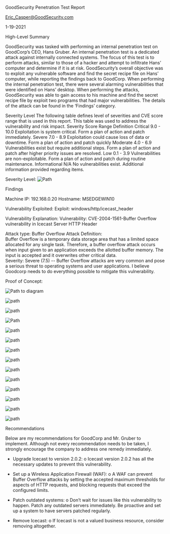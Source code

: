 
GoodSecurity Penetration Test Report 

Eric_Casper@GoodSecurity.com

1-19-2021




















High-Level Summary

GoodSecurity was tasked with performing an internal penetration test on GoodCorp’s CEO, Hans Gruber. An internal penetration test is a dedicated attack against internally connected systems. The focus of this test is to perform attacks, similar to those of a hacker and attempt to infiltrate Hans’ computer and determine if it is at risk. GoodSecurity’s overall objective was to exploit any vulnerable software and find the secret recipe file on Hans’ computer, while reporting the findings back to GoodCorp.
When performing the internal penetration test, there were several alarming vulnerabilities that were
identified on Hans’ desktop. When performing the attacks, GoodSecurity was able to gain access to his machine and find the secret recipe file by exploit two programs that had major vulnerabilities. The details of the attack can be found in the ‘Findings’ category.











Severity Level
The following table defines level of severities and CVE score range that is used in this report.  This table was used to address the vulnerability and risk impact.
Severity	Score Range	Definition
Critical	9.0 - 10.0	Exploitation is system critical. Form a plan of action and patch immediately.
Severe	7.0 - 8.9	Exploitation could cause loss of data or downtime. Form a plan of action and patch quickly
Moderate	4.0 - 6.9	Vulnerabilities exist but require additional steps. Form a plan of action and patch after higher priority issues are resolved.
Low	0.1 - 3.9	Vulnerabilities are non-exploitable. Form a plan of action and patch during routine maintenance.
Informational	N/A	No vulnerabilities exist. Additional information provided regarding items.

Severity Level:
![Path](Diagrams/Table.png)


Findings

Machine IP: 192.168.0.20
Hostname: MSEDGEWIN10

Vulnerability Exploited:
Exploit: windows/http/icecast_header

Vulnerability Explanation:
Vulnerability: CVE-2004-1561-Buffer Overflow vulnerability in Icecast Server HTTP Header

Attack type: Buffer Overflow
Attack Definition:  
Buffer Overflow is a temporary data storage area that has a limited space allocated for any single task.  Therefore, a buffer overflow attack occurs when input given to an application exceeds the allotted buffer memory.  The input is accepted and it overwrites other critical data.  
Severity:
Severe (7.5) -- Buffer Overflow attacks are very common and pose a serious threat to operating systems and user applications.  I believe Goodcorp needs to do everything possible to mitigate this vulnerability.

Proof of Concept:

![Path to diagram](Diagrams/Screenshot.png)

![path](Diagrams/Step2.jpg)

![path](Diagrams/Step3.jpg)

![Path](Diagrams/Step4.jpg)

![path](Diagrams/Step4b.jpg)

![path](Diagrams/Step5.jpg)

![path](Diagrams/Step6b.jpg)

![path](Diagrams/Step7.jpg)

![path](Diagrams/Step7b.jpg)

![path](Diagrams/Step7c.jpg)

![path](Diagrams/Step8.jpg)

![path](Diagrams/StepBonusA.jpg)

![path](Diagrams/StepBonusC.jpg)

![path](Diagrams/StepBonusC2.jpg)


Recommendations

Below are my recommendations for GoodCorp and Mr. Gruber to implement.  Although not every recommendation needs to be taken, I strongly encourage the company to address one remedy immediately.  
-	Upgrade Icecast to version 2.0.2: 
o	Icecast version 2.0.2 has all the necessary updates to prevent this vulnerability.

-	Set up a Wireless Application Firewall (WAF):
o	A WAF can prevent Buffer Overflow attacks by setting the accepted maximum thresholds for aspects of HTTP requests, and blocking requests that exceed the configured limits.
-	Patch outdated systems:
o	Don’t wait for issues like this vulnerability to happen.  Patch any outdated servers immediately. Be proactive and set up a system to have servers patched regularly.
-	Remove Icecast:
o	If Icecast is not a valued business resource, consider removing altogether. 





